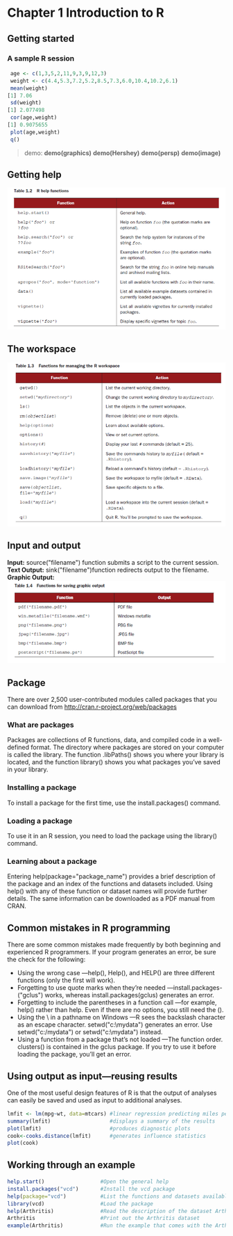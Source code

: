 # Chapter 1 Introduction to R

## Getting started 
### A sample R session
```R
 age <- c(1,3,5,2,11,9,3,9,12,3)
 weight <- c(4.4,5.3,7.2,5.2,8.5,7.3,6.0,10.4,10.2,6.1)
 mean(weight)
[1] 7.06
 sd(weight)
[1] 2.077498
 cor(age,weight)
[1] 0.9075655
 plot(age,weight)
 q()
```
 > demo: **demo(graphics)**   **demo(Hershey)**   **demo(persp)**    **demo(image)**  

## Getting help  
![](https://github.com/raymondwuhr24/R-in-action/blob/master/Printscreen/table1.2.PNG)

## The workspace  
![](https://github.com/raymondwuhr24/R-in-action/blob/master/Printscreen/table1.3.PNG)

## Input and output  
**Input:** source("filename") function submits a script to the current session.  
**Text Output:** sink("filename")function redirects output to the filename.  
**Graphic Output:**   
![](https://github.com/raymondwuhr24/R-in-action/blob/master/Printscreen/table1.4.PNG)

## Package
There are over 2,500 user-contributed modules called packages that you can download from http://cran.r-project.org/web/packages  

### What are packages
Packages are collections of R functions, data, and compiled code in a well-defined format. The directory where packages are stored on your computer is called the library. The function .libPaths() shows you where your library is located, and the function library() shows you what packages you’ve saved in your library.

### Installing a package
To install a package for the first time, use the install.packages() command.

### Loading a package
To use it in an R session, you need to load the package using the library() command.

### Learning about a package
Entering help(package="package_name") provides a brief description of the package and an index of the functions and datasets included. Using help() with any of these function or dataset names will provide further details. The same information can be downloaded as a PDF manual from CRAN.

## Common mistakes in R programming
There are some common mistakes made frequently by both beginning and experienced R programmers. If your program generates an error, be sure the check for the following:  
* Using the wrong case —help(), Help(), and HELP() are three different functions (only the first will work).
* Forgetting to use quote marks when they’re needed —install.packages-("gclus") works, whereas install.packages(gclus) generates an error.
* Forgetting to include the parentheses in a function call —for example, help() rather than help. Even if there are no options, you still need the ().
* Using the \ in a pathname on Windows —R sees the backslash character as an escape character. setwd("c:\mydata") generates an error. Use setwd("c:/mydata") or setwd("c:\\mydata") instead.
* Using a function from a package that’s not loaded —The function order. clusters() is contained in the gclus package. If you try to use it before loading the package, you’ll get an error.

## Using output as input—reusing results
One of the most useful design features of R is that the output of analyses can easily be saved and used as input to additional analyses.
```R
lmfit <- lm(mpg~wt, data=mtcars) #linear regression predicting miles per gallon (mpg) from car weight(wt), using the automotive dataset mtcars
summary(lmfit)                   #displays a summary of the results
plot(lmfit)                      #produces diagnostic plots
cook<-cooks.distance(lmfit)      #generates influence statistics
plot(cook) 
```
## Working through an example
```R
help.start()                  #Open the general help
install.packages("vcd")       #Install the vcd package
help(package="vcd")           #List the functions and datasets available in this package
library(vcd)                  #Load the package
help(Arthritis)               #Read the description of the dataset Arthritis
Arthritis                     #Print out the Arthritis dataset
example(Arthritis)            #Run the example that comes with the Arthritis dataset 
```





